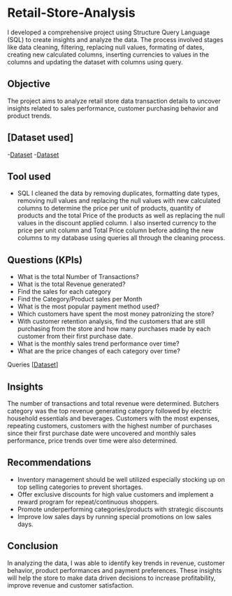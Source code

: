 # Retail-Store-Analysis
I developed a comprehensive project using Structure Query Language (SQL) to create insights and analyze the data. The process involved stages like data cleaning, filtering, replacing null values, formating of dates, creating new calculated columns, inserting currencies to values in the columns and updating the dataset with columns using query.
## Objective
The project aims to analyze retail store data transaction details to uncover insights related to sales performance, customer purchasing behavior and product trends.
## [Dataset used]
-<a href= "https://github.com/Slyomeye/Retail-Store-Analysis/blob/main/retail_store_sales.csv">Dataset</a> -<a href= "https://github.com/Slyomeye/Retail-Store-Analysis/blob/main/retail_store_sales.xlsx">Dataset</a>
 ## Tool used 
-	SQL
I cleaned the data by removing duplicates, formatting date types, removing null values and replacing the null values with new calculated columns to determine the price per unit of products, quantity of products and the total Price of the products as well as replacing the null values in the discount applied column. I also inserted currency to the price per unit column and Total Price column before adding the new columns to my database using queries all through the cleaning process.

## Questions (KPIs)
-	What is the total Number of Transactions?
-	What is the total Revenue generated?
-	Find the sales for each category
-	Find the Category/Product sales per Month
-	What is the most popular payment method used?
-	Which customers have spent the most money patronizing the store?
-	With customer retention analysis, find the customers that are still purchasing from the store and how many purchases made by each customer from their first purchase date.
-	What is the monthly sales trend performance over time?
-	What are the price changes of each category over time?

  Queries
[<a href= "https://github.com/Slyomeye/Retail-Store-Analysis/blob/main/SQLQuery5%20All%20Queries.sql">Dataset</a>]

## Insights
The number of transactions and total revenue were determined. Butchers category was the top revenue generating category followed by electric household essentials and beverages. Customers with the most expenses, repeating customers, customers with the highest number of purchases since their first purchase date were uncovered and monthly sales performance, price trends over time were also determined.

## Recommendations
- Inventory management should be well utilized especially stocking up on top selling categories to prevent shortages.
- Offer exclusive discounts for high value customers and implement a reward program for repeat/continuous shoppers.
- Promote underperforming categories/products with strategic discounts
- Improve low sales days by running special promotions on low sales days.

## Conclusion
In analyzing the data, I was able to identify key trends in revenue, customer behavior, product performances and payment preferences. These insights will help the store to make data driven decisions to increase profitability, improve revenue and customer satisfaction. 
 







